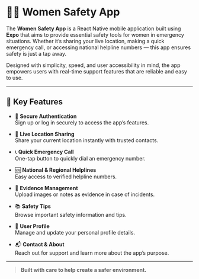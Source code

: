 # 👩‍🦺 Women Safety App

The **Women Safety App** is a React Native mobile application built using **Expo** that aims to provide essential safety tools for women in emergency situations. Whether it’s sharing your live location, making a quick emergency call, or accessing national helpline numbers — this app ensures safety is just a tap away.

Designed with simplicity, speed, and user accessibility in mind, the app empowers users with real-time support features that are reliable and easy to use.

---

## 🚀 Key Features

- 🔐 **Secure Authentication**  
  Sign up or log in securely to access the app’s features.

- 📍 **Live Location Sharing**  
  Share your current location instantly with trusted contacts.

- 📞 **Quick Emergency Call**  
  One-tap button to quickly dial an emergency number.

- 🆘 **National & Regional Helplines**  
  Easy access to verified helpline numbers.

- 📄 **Evidence Management**  
  Upload images or notes as evidence in case of incidents.

- 📚 **Safety Tips**  
  Browse important safety information and tips.

- 👤 **User Profile**  
  Manage and update your personal profile details.

- 📬 **Contact & About**  
  Reach out for support and learn more about the app’s purpose.

---

> **Built with care to help create a safer environment.**


